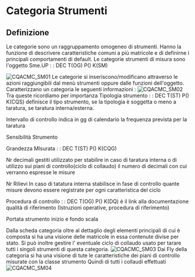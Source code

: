 # Categoria Strumenti
## Definizione
Le categorie sono un raggruppamento omogeneo di strumenti.
Hanno la funzione di descrivere caratteristiche comuni a più matricole e di definirne i principali comportamenti di default.
Le categorie strumenti di misura sono l'oggetto Sme.UP
 :  : DEC T(OG) P() K(SM)

![CQACMC_SM01](http://doc.smeup.com/immagini/CQACMC_01/CQACMC_SM01.png)
Le categorie si inseriscono/modificano attraverso le azioni raggiungibili dal menù strumenti oppure dalle funzioni dell'oggetto.
Caratterizzano un categoria le seguenti informazioni : 
![CQACMC_SM02](http://doc.smeup.com/immagini/CQACMC_01/CQACMC_SM02.png)
Tra queste ricordiamo per importanza
Tipologia strumento
 :  : DEC T(ST) P() K(CQS)
 definisce il tipo strumento, se la tipologia è soggetta o meno a taratura, se taratura interna/esterna.

Intervallo di controllo
 indica in gg di calendario la frequenza prevista per la taratura

Sensibilità Strumento

Grandezza MIsurata
 :  : DEC T(ST) P() K(CQG)

Nr decimali gestiti
 utilizzato per stabilire in caso di taratura interna o di utilizzo sui piani di controllo(ciclo di collaudo) il numero di decimali con cui verranno espresse le misure

Nr Rilievi
 In caso di tatatura interna stabilisce in fase di controllo quante misure devono essere registrate per ogni caratteristica del ciclo

Procedura di controllo
 :  : DEC T(OG) P() K(DQ)
è il link alla documentazione qualità di riferimento (Istruzioni operative, procedura di riferimento)

Portata strumento
 inizio e fondo scala

Dalla scheda categoria oltre al dettaglio degli elementi principali di cui è composta si ha una visione delle matricole in essa contenute divise per stato.
Si può inoltre gestire l' eventuale ciclo di collaudo usato per tarare tutti i singoli strumenti di questa categoria.
![CQACMC_SM03](http://doc.smeup.com/immagini/CQACMC_01/CQACMC_SM03.png)
Dai Fly della categoria si ha una visione di tute le caratteristiche dei piani di controllo misurate con la classe strumento
Quindi di tutti i collaudi effettuati
![CQACMC_SM04](http://doc.smeup.com/immagini/CQACMC_01/CQACMC_SM04.png)